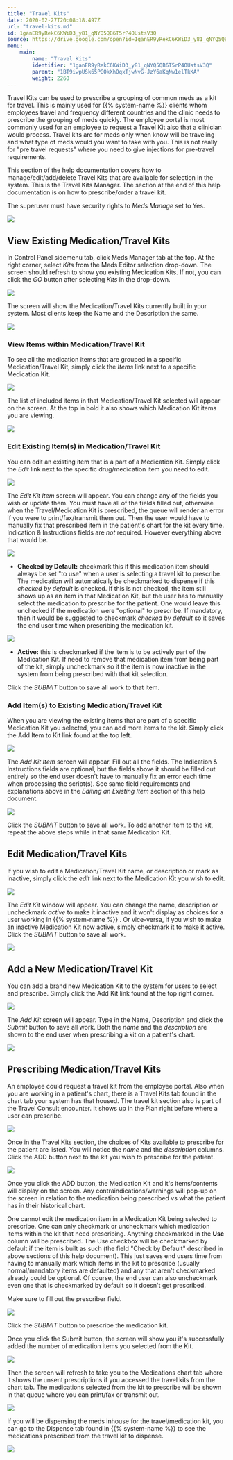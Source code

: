 ```yaml
---
title: "Travel Kits"
date: 2020-02-27T20:08:18.497Z
url: "travel-kits.md"
id: 1ganER9yRekC6KWiD3_y81_qNYQ5QB6T5rP4OUstsV3Q
source: https://drive.google.com/open?id=1ganER9yRekC6KWiD3_y81_qNYQ5QB6T5rP4OUstsV3Q
menu:
    main:
        name: "Travel Kits"
        identifier: "1ganER9yRekC6KWiD3_y81_qNYQ5QB6T5rP4OUstsV3Q"
        parent: "1BT9iwpUSk65PGOkXhOqxTjwNvG-JzY6aKqNw1elTkKA"
        weight: 2260
---
```

Travel Kits can be used to prescribe a grouping of common meds as a kit for travel. This is mainly used for {{% system-name %}} clients whom employees travel and frequency different countries and the clinic needs to prescribe the grouping of meds quickly. The employee portal is most commonly used for an employee to request a Travel Kit also that a clinician would process. Travel kits are for meds only when know will be traveling and what type of meds would you want to take with you. This is not really for "pre travel requests" where you need to give injections for pre-travel requirements.

This section of the help documentation covers how to manage/edit/add/delete Travel Kits that are available for selection in the system. This is the Travel Kits Manager. The section at the end of this help documentation is on how to prescribe/order a travel kit.

The superuser must have security rights to *Meds Manage* set to Yes.

![](external_files/513f779e97387e6d80bbca804496d562.png)

## View Existing Medication/Travel Kits

In Control Panel sidemenu tab, click Meds Manager tab at the top. At the right corner, select *Kits* from the Meds Editor selection drop-down. The screen should refresh to show you existing Medication Kits. If not, you can click the *GO* button after selecting *Kits* in the drop-down.

![](external_files/274f43b429bed3bf193639ae45f975f4.png)

The screen will show the Medication/Travel Kits currently built in your system. Most clients keep the Name and the Description the same.

![](external_files/f845ec4f21bd06b1cecb6a2dd269a93e.png)

### View Items within Medication/Travel Kit

To see all the medication items that are grouped in a specific Medication/Travel Kit, simply click the *Items* link next to a specific Medication Kit.

![](external_files/aca4fc9a070c0238d1dd1a83c770c65c.png)

The list of included items in that Medication/Travel Kit selected will appear on the screen. At the top in bold it also shows which Medication Kit items you are viewing.

![](external_files/fc79c02c51cde06dc84347f9847d4d46.png)

### Edit Existing Item(s) in Medication/Travel Kit

You can edit an existing item that is a part of a Medication Kit. Simply click the *Edit* link next to the specific drug/medication item you need to edit.

![](external_files/3c86c7e4ccfebc36473fbc0c4c3db4b1.png)

The *Edit Kit Item* screen will appear. You can change any of the fields you wish or update them. You must have all of the fields filled out, otherwise when the Travel/Medication Kit is prescribed, the queue will render an error if you were to print/fax/transmit them out. Then the user would have to manually fix that prescribed item in the patient's chart for the kit every time. Indication & Instructions fields are *not* required. However everything above that would be.

![](external_files/a6f008e9a98a652a2c7fc2a79c9f23d8.png)

* <strong>Checked by Default:</strong> checkmark this if this medication item should always be set "to use" when a user is selecting a travel kit to prescribe. The medication will automatically be checkmarked to dispense if this <em>checked by default</em> is checked. If this is not checked, the item still shows up as an item in that Medication Kit, but the user has to manually select the medication to prescribe for the patient. One would leave this unchecked if the medication were "optional" to prescribe. If mandatory, then it would be suggested to checkmark <em>checked by default</em> so it saves the end user time when prescribing the medication kit.

![](external_files/49398e4da51a358f3ac9323aba143791.png)

* <strong>Active:</strong> this is checkmarked if the item is to be actively part of the Medication Kit. If need to remove that medication item from being part of the kit, simply uncheckmark so it the item is now inactive in the system from being prescribed with that kit selection.

Click the *SUBMIT* button to save all work to that item.

### Add Item(s) to Existing Medication/Travel Kit

When you are viewing the existing items that are part of a specific Medication Kit you selected, you can add more items to the kit. Simply click the Add Item to Kit link found at the top left.

![](external_files/5a2debc5bafade02a59cf5b93f68b342.png)

The *Add Kit Item* screen will appear. Fill out all the fields. The Indication & Instructions fields are optional, but the fields above it should be filled out entirely so the end user doesn't have to manually fix an error each time when processing the script(s). See same field requirements and explanations above in the *Editing an Existing Item* section of this help document.

![](external_files/30def787db738fd484d6bb2c990e650b.png)

Click the *SUBMIT* button to save all work. To add another item to the kit, repeat the above steps while in that same Medication Kit.

## Edit Medication/Travel Kits

If you wish to edit a Medication/Travel Kit name, or description or mark as inactive, simply click the *edit* link next to the Medication Kit you wish to edit.

![](external_files/fb27696ddac2b4d30fdcee49dcb36276.png)

The *Edit Kit* window will appear. You can change the name, description or uncheckmark *active* to make it inactive and it won't display as choices for a user working in {{% system-name %}} . Or vice-versa, if you wish to make an inactive Medication Kit now active, simply checkmark it to make it active. Click the *SUBMIT* button to save all work.

![](external_files/76a64058cbc64eb186ded9d7c37876ce.png)

## Add a New Medication/Travel Kit

You can add a brand new Medication Kit to the system for users to select and prescribe. Simply click the Add Kit link found at the top right corner.

![](external_files/5b43173a242e080660b2e3c1840ef769.png)

The *Add Kit* screen will appear. Type in the Name, Description and click the *Submit* button to save all work. Both the *name* and the *description* are shown to the end user when prescribing a kit on a patient's chart.

![](external_files/a39827d3f6765fe474f31c1926730886.png)

## Prescribing Medication/Travel Kits

An employee could request a travel kit from the employee portal. Also when you are working in a patient's chart, there is a Travel Kits tab found in the chart tab your system has that housed. The travel kit section also is part of the Travel Consult encounter. It shows up in the Plan right before where a user can prescribe.

![](external_files/51fc11f5f4dcf1f78ffe6d6769f58889.png)

Once in the Travel Kits section, the choices of Kits available to prescribe for the patient are listed. You will notice the *name* and the *description* columns. Click the ADD button next to the kit you wish to prescribe for the patient.

![](external_files/d05bca0e3d2fd944f4ac3d32b7951e7c.png)

Once you click the ADD button, the Medication Kit and it's items/contents will display on the screen. Any contraindications/warnings will pop-up on the screen in relation to the medication being prescribed vs what the patient has in their historical chart.

One cannot edit the medication item in a Medication Kit being selected to prescribe. One can only checkmark or uncheckmark which medication items within the kit that need prescribing. Anything checkmarked in the **Use** column will be prescribed. The Use checkbox will be checkmarked by default if the item is built as such (the field "Check by Default" described in above sections of this help document). This just saves end users time from having to manually mark which items in the kit to prescribe (usually normal/mandatory items are defaulted) and any that aren't checkmarked already could be optional. Of course, the end user can also uncheckmark even one that is checkmarked by default so it doesn't get prescribed.

Make sure to fill out the prescriber field.

![](external_files/0c0b4d5a77c4b659e3de4c7c00b23753.png)

Click the *SUBMIT* button to prescribe the medication kit.

Once you click the Submit button, the screen will show you it's successfully added the number of medication items you selected from the Kit.

![](external_files/ec50ee635cc6590c140e43eb4f87a1aa.png)

Then the screen will refresh to take you to the Medications chart tab where it shows the unsent prescriptions if you accessed the travel kits from the chart tab. The medications selected from the kit to prescribe will be shown in that queue where you can print/fax or transmit out.

![](external_files/201e44bf9d64027214a36b3506d4e749.png)

If you will be dispensing the meds inhouse for the travel/medication kit, you can go to the Dispense tab found in {{% system-name %}} to see the medications prescribed from the travel kit to dispense.

![](external_files/b30e6d814d7586bff3cfa1326d24aa27.png)

